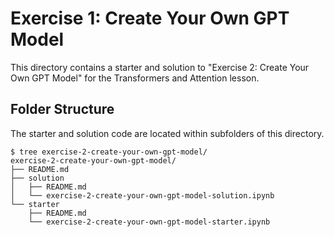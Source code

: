 # Exercise 1: Create Your Own GPT Model

This directory contains a starter and solution to "Exercise 2: Create Your Own GPT Model" for the Transformers and Attention lesson.

## Folder Structure

The starter and solution code are located within subfolders of this directory.

```
$ tree exercise-2-create-your-own-gpt-model/
exercise-2-create-your-own-gpt-model/
├── README.md
├── solution
│   ├── README.md
│   └── exercise-2-create-your-own-gpt-model-solution.ipynb
└── starter
    ├── README.md
    └── exercise-2-create-your-own-gpt-model-starter.ipynb
```
